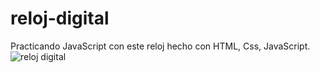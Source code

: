 # reloj-digital

Practicando JavaScript con este reloj hecho con HTML, Css, JavaScript.
![reloj digital](https://user-images.githubusercontent.com/53599271/116724484-0154c300-a9e1-11eb-8ba4-b7419a6a8e6e.PNG)
